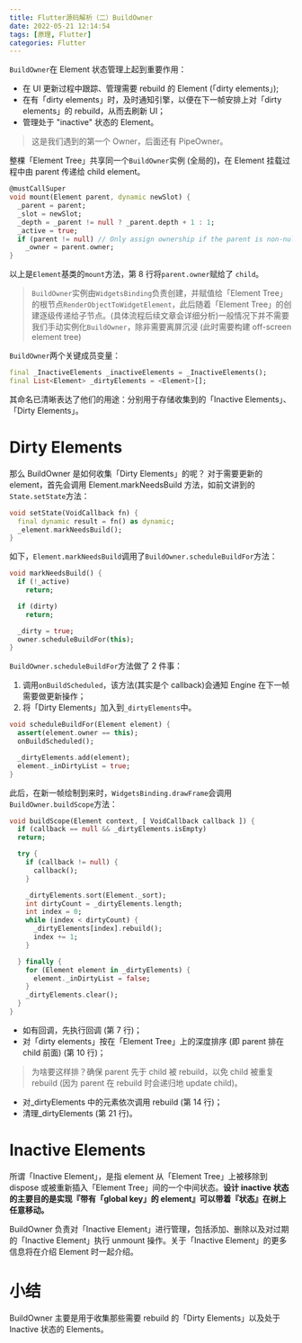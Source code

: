 ```yaml
---
title: Flutter源码解析（二）BuildOwner
date: 2022-05-21 12:14:54
tags: [原理, Flutter]
categories: Flutter
---
```


`BuildOwner`在 Element 状态管理上起到重要作用：

- 在 UI 更新过程中跟踪、管理需要 rebuild 的 Element (「dirty elements」);
- 在有「dirty elements」时，及时通知引擎，以便在下一帧安排上对「dirty elements」的 rebuild，从而去刷新 UI；
- 管理处于 "inactive" 状态的 Element。

> 这是我们遇到的第一个 Owner，后面还有 PipeOwner。

整棵「Element Tree」共享同一个`BuildOwner`实例 (全局的)，在 Element 挂载过程中由 parent 传递给 child element。

```dart
@mustCallSuper
void mount(Element parent, dynamic newSlot) {
  _parent = parent;
  _slot = newSlot;
  _depth = _parent != null ? _parent.depth + 1 : 1;
  _active = true;
  if (parent != null) // Only assign ownership if the parent is non-null
    _owner = parent.owner;
}
```

<!-- more -->

以上是`Element`基类的`mount`方法，第 8 行将`parent.owner`赋给了 `child`。

> `BuildOwner`实例由`WidgetsBinding`负责创建，并赋值给「Element Tree」的根节点`RenderObjectToWidgetElement`，此后随着「Element Tree」的创建逐级传递给子节点。(具体流程后续文章会详细分析)一般情况下并不需要我们手动实例化`BuildOwner`，除非需要离屏沉浸 (此时需要构建 off-screen element tree)

`BuildOwner`两个关键成员变量：

```dart
final _InactiveElements _inactiveElements = _InactiveElements();
final List<Element> _dirtyElements = <Element>[];
```

其命名已清晰表达了他们的用途：分别用于存储收集到的「Inactive Elements」、「Dirty Elements」。

# Dirty Elements

那么 BuildOwner 是如何收集「Dirty Elements」的呢？
对于需要更新的 element，首先会调用 Element.markNeedsBuild 方法，如前文讲到的`State.setState`方法：

```dart
void setState(VoidCallback fn) {
  final dynamic result = fn() as dynamic;
  _element.markNeedsBuild();
}
```

如下，`Element.markNeedsBuild`调用了`BuildOwner.scheduleBuildFor`方法：

```dart
void markNeedsBuild() {
  if (!_active)
    return;

  if (dirty)
    return;

  _dirty = true;
  owner.scheduleBuildFor(this);
}
```

`BuildOwner.scheduleBuildFor`方法做了 2 件事：

1. 调用`onBuildScheduled`，该方法(其实是个 callback)会通知 Engine 在下一帧需要做更新操作；
2. 将「Dirty Elements」加入到`_dirtyElements`中。

```dart
void scheduleBuildFor(Element element) {
  assert(element.owner == this);
  onBuildScheduled();

  _dirtyElements.add(element);
  element._inDirtyList = true;
}
```

此后，在新一帧绘制到来时，`WidgetsBinding.drawFrame`会调用 `BuildOwner.buildScope`方法：

```dart
void buildScope(Element context, [ VoidCallback callback ]) {
  if (callback == null && _dirtyElements.isEmpty)
  return;

  try {
    if (callback != null) {
      callback();
    }

    _dirtyElements.sort(Element._sort);
    int dirtyCount = _dirtyElements.length;
    int index = 0;
    while (index < dirtyCount) {
      _dirtyElements[index].rebuild();
      index += 1;
    }

  } finally {
    for (Element element in _dirtyElements) {
      element._inDirtyList = false;
    }
    _dirtyElements.clear();
  }
}
```

- 如有回调，先执行回调 (第 7 行)；
- 对「dirty elements」按在「Element Tree」上的深度排序 (即 parent 排在 child 前面) (第 10 行)；

> 为啥要这样排？确保 parent 先于 child 被 rebuild，以免 child 被重复 rebuild (因为 parent 在 rebuild 时会递归地 update child)。

- 对\_dirtyElements 中的元素依次调用 rebuild (第 14 行)；
- 清理\_dirtyElements (第 21 行)。

# Inactive Elements

所谓「Inactive Element」，是指 element 从「Element Tree」上被移除到 dispose 或被重新插入「Element Tree」间的一个中间状态。**设计 inactive 状态的主要目的是实现『带有「global key」的 element』可以带着『状态』在树上任意移动。**

BuildOwner 负责对「Inactive Element」进行管理，包括添加、删除以及对过期的「Inactive Element」执行 unmount 操作。关于「Inactive Element」的更多信息将在介绍 Element 时一起介绍。

# 小结

BuildOwner 主要是用于收集那些需要 rebuild 的「Dirty Elements」以及处于 Inactive 状态的 Elements。
